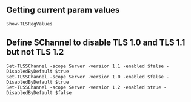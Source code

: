 ## Getting current param values
```
Show-TLSRegValues
``` 

## Define SChannel to disable TLS 1.0 and TLS 1.1 but not TLS 1.2
```
Set-TLSSChannel -scope Server -version 1.1 -enabled $false -DisabledByDefault $true
Set-TLSSChannel -scope Server -version 1.0 -enabled $false -DisabledByDefault $true
Set-TLSSChannel -scope Server -version 1.2 -enabled $true -DisabledByDefault $false
```
